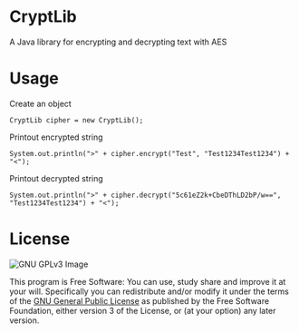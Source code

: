 # CryptLib
A Java library for encrypting and decrypting text with AES
# Usage

Create an object

    CryptLib cipher = new CryptLib();

Printout encrypted string

    System.out.println(">" + cipher.encrypt("Test", "Test1234Test1234") + "<");
    
Printout decrypted string

    System.out.println(">" + cipher.decrypt("5c61eZ2k+CbeDThLD2bP/w==", "Test1234Test1234") + "<");
    
# License
![GNU GPLv3 Image](https://www.gnu.org/graphics/gplv3-127x51.png)

This program is Free Software: You can use, study share and improve it at your
will. Specifically you can redistribute and/or modify it under the terms of the
[GNU General Public License](https://www.gnu.org/licenses/gpl.html) as
published by the Free Software Foundation, either version 3 of the License, or
(at your option) any later version.
